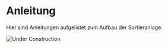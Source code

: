 # Anleitung

Hier sind Anleitungen aufgelistet zum Aufbau der Sortieranlage.

![Under Construction](https://navtec.de/wp-content/uploads/2018/02/under-construction-2408061_1920.png)